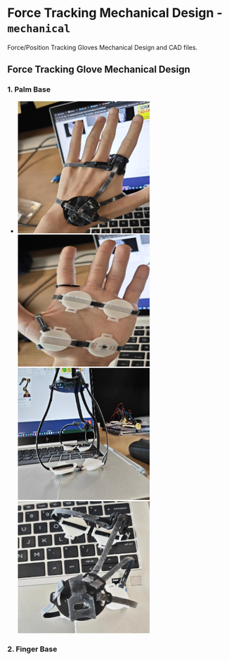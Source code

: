 # Force Tracking Mechanical Design - `mechanical`
Force/Position Tracking Gloves Mechanical Design and CAD files.

## Force Tracking Glove Mechanical Design

### 1. Palm Base
- <img src="./prototype/palm1.jpg" width="300" height="300"><img src="./prototype/palm2.jpg" width="300" height="300"><img src="./prototype/palm3.jpg" width="300" height="300"><img src="./prototype/palm4.jpg" width="300" height="300">

### 2. Finger Base

